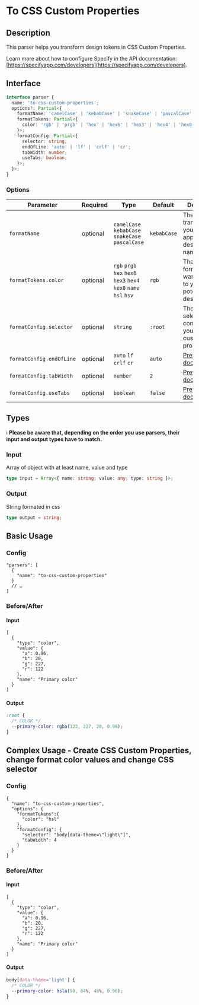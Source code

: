 # To CSS Custom Properties

## Description
This parser helps you transform design tokens in CSS Custom Properties.

Learn more about how to configure Specify in the API documentation: [https://specifyapp.com/developers](https://specifyapp.com/developers).

## Interface

```ts
interface parser {
  name: 'to-css-custom-properties';
  options?: Partial<{
    formatName: 'camelCase' | 'kebabCase' | 'snakeCase' | 'pascalCase';
    formatTokens: Partial<{
      color: 'rgb' | 'prgb' | 'hex' | 'hex6' | 'hex3' | 'hex4' | 'hex8' | 'name' | 'hsl' | 'hsv';
    }>;
    formatConfig: Partial<{
      selector: string;
      endOfLine: 'auto' | 'lf' | 'crlf' | 'cr';
      tabWidth: number;
      useTabs: boolean;
    }>;
  }>;
}
```

### Options

| Parameter                | Required | Type                                                              | Default     | Description                                                                    |
| ------------------------ | -------- | ----------------------------------------------------------------- | ----------- | ------------------------------------------------------------------------------ |
| `formatName`             | optional | `camelCase` `kebabCase` `snakeCase` `pascalCase`                  | `kebabCase` | The case transformation you want to apply to your design token name            |
| `formatTokens.color`     | optional | `rgb` `prgb` `hex` `hex6` `hex3` `hex4` `hex8` `name` `hsl` `hsv` | `rgb`       | The color format you want to apply to your potential color design token        |
| `formatConfig.selector`  | optional | `string`                                                          | `:root`     | The CSS selector containing your CSS custom properties                         |
| `formatConfig.endOfLine` | optional | `auto` `lf` `crlf` `cr`                                           | `auto`      | [Prettier documentation](https://prettier.io/docs/en/options.html#end-of-line) |
| `formatConfig.tabWidth`  | optional | `number`                                                          | `2`         | [Prettier documentation](https://prettier.io/docs/en/options.html#tab-width)   |
| `formatConfig.useTabs`   | optional | `boolean`                                                         | `false`     | [Prettier documentation](https://prettier.io/docs/en/options.html#tabs)        |

## Types

ℹ️ **Please be aware that, depending on the order you use parsers, their input and output types have to match.**

### Input

Array of object with at least name, value and type

```ts
type input = Array<{ name: string; value: any; type: string }>;
```

### Output

String formated in css

```ts
type output = string;
```

## Basic Usage
### Config
```jsonc
"parsers": [
  {
    "name": "to-css-custom-properties"
  }
  // …
]
```

### Before/After
#### Input
```jsonc
[
  {
    "type": "color",
    "value": {
      "a": 0.96,
      "b": 20,
      "g": 227,
      "r": 122
    },
    "name": "Primary color"
  }
]
```
#### Output

```css
:root {
  /* COLOR */
  --primary-color: rgba(122, 227, 20, 0.96);
}
```
## Complex Usage - Create CSS Custom Properties, change format color values and change CSS selector
### Config

```jsonc
{
  "name": "to-css-custom-properties",
  "options": {
    "formatTokens":{
      "color": "hsl"
    },
    "formatConfig": {
      "selector": "body[data-theme=\"light\"]",
      "tabWidth": 4
    }
  }
}
```

### Before/After

#### Input

```jsonc
[
  {
    "type": "color",
    "value": {
      "a": 0.96,
      "b": 20,
      "g": 227,
      "r": 122
    },
    "name": "Primary color"
  }
]
```

#### Output

```css
body[data-theme='light'] {
  /* COLOR */
  --primary-color: hsla(90, 84%, 48%, 0.96);
}
```
